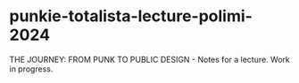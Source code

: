 # punkie-totalista-lecture-polimi-2024
THE JOURNEY: FROM PUNK TO PUBLIC DESIGN - Notes for a lecture. Work in progress.
